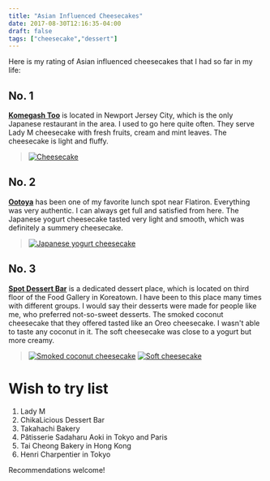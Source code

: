 ```yaml
---
title: "Asian Influenced Cheesecakes"
date: 2017-08-30T12:16:35-04:00
draft: false
tags: ["cheesecake","dessert"]
---
```

Here is my rating of Asian influenced cheesecakes that I had so far in my life:

No. 1
------------------
**[Komegash Too](https://www.yelp.com/biz/komegashi-too-jersey-city?hrid=MzS796qKW6ZCAay6GMIM0g)** is located in Newport Jersey City, which is the only Japanese restaurant in the area. I used to go here quite often. They serve Lady M cheesecake with fresh fruits, cream and mint leaves. The cheesecake is light and fluffy.

> [![Cheesecake](https://s3-media4.fl.yelpcdn.com/bphoto/hN15p5txOMzJCXguEE8kTg/o.jpg "Cheesecake")](https://www.yelp.com/biz_photos/komegashi-too-jersey-city)

No. 2
------------------
**[Ootoya](https://www.yelp.com/biz/ootoya-chelsea-new-york?hrid=LWYNCovy40sREOxKsQij8w)** has been one of my favorite lunch spot near Flatiron. Everything was very authentic. I can always get full and satisfied from here. The Japanese yogurt cheesecake tasted very light and smooth, which was definitely a summery cheesecake.

> [![Japanese yogurt cheesecake](https://s3-media1.fl.yelpcdn.com/bphoto/0FGT_c51FzomvEY3NbObeg/o.jpg "Japanese yogurt cheesecake")](https://www.yelp.com/biz_photos/ootoya-chelsea-new-york?select=0FGT_c51FzomvEY3NbObeg)

No. 3
------------------
**[Spot Dessert Bar](https://www.yelp.com/biz/spot-dessert-bar-new-york-3?hrid=ZgsUZp4oSjdWk8L4QCRSKw)** is a dedicated dessert place, which is located on third floor of the Food Gallery in Koreatown. I have been to this place many times with different groups. I would say their desserts were made for people like me, who preferred not-so-sweet desserts. The smoked coconut cheesecake that they offered tasted like an Oreo cheesecake. I wasn't able to taste any coconut in it. The soft cheesecake was close to a yogurt but more creamy.

> [![Smoked coconut cheesecake](https://s3-media1.fl.yelpcdn.com/bphoto/RauVP21qFAOtEN5RMp21lg/o.jpg "Smoked coconut cheesecake")](https://www.yelp.com/biz_photos/spot-dessert-bar-new-york-3?select=RauVP21qFAOtEN5RMp21lg) [![Soft cheesecake](https://s3-media1.fl.yelpcdn.com/bphoto/RhZI3e3yUge2Mgztze0f1A/o.jpg "Soft cheesecake")](https://www.yelp.com/biz_photos/spot-dessert-bar-new-york-3?select=RhZI3e3yUge2Mgztze0f1A)

Wish to try list
==================
1. Lady M
1. ChikaLicious Dessert Bar
1. Takahachi Bakery
1. Pâtisserie Sadaharu Aoki in Tokyo and Paris
1. Tai Cheong Bakery in Hong Kong
1. Henri Charpentier in Tokyo

Recommendations welcome!
